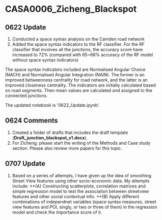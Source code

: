 # CASA0006_Zicheng_Blackspot

## 0622 Update
1. Conducted a space syntax analysis on the Camden road network
2. Added the space syntax indicators to the RF classifier. For the RF classifier that involves all the junctions, the accuracy score have increased to 72% (compared with 65~68% accuracy of the RF model without space syntax indicators)

The space syntax indicators included are Normalised Angular Choice (NACH) and Normalised Angular Integration (NAIN). The former is an improved betweenness centrality for road network, and the latter is an improved closeness centrality. The indicators are initially calculated based on road segments. Then mean values are calculated and assigned to the connected junctions.

The updated notebook is '0622_Update.ipynb'.

## 0624 Comments

1. Created a folder of drafts that includes the draft template (**Draft_junction_blackspot_v1.docx**).
2. For Zicheng: please start the writing of the Methods and Case study section. Please also review more papers for this topic.


## 0707 Update
1. Based on a series of attempts, I have given up the idea of smoothing Street View features using other socio-economic data. My attempts include: 
**(A) Constructing scatterplots, correlation matrices and simple regression model to test the association between streetview features and other social contextual info. **(B) Apply different combinations of independnet variables (space syntax measures, street view features and POI, singly, or two or three of them) in the regression model and check the importance score of it.
